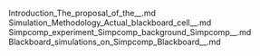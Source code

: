 Introduction_The_proposal_of_the__.md
Simulation_Methodology_Actual_blackboard_cell__.md
Simpcomp_experiment_Simpcomp_background_Simpcomp__.md
Blackboard_simulations_on_Simpcomp_Blackboard__.md
